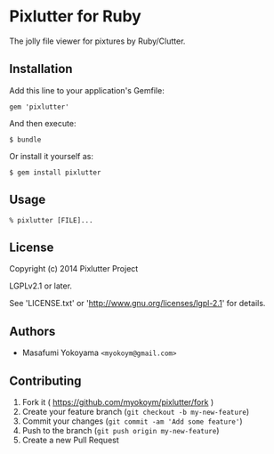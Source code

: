 # Pixlutter for Ruby

The jolly file viewer for pixtures by Ruby/Clutter.

## Installation

Add this line to your application's Gemfile:

    gem 'pixlutter'

And then execute:

    $ bundle

Or install it yourself as:

    $ gem install pixlutter

## Usage

    % pixlutter [FILE]...

## License

Copyright (c) 2014 Pixlutter Project

LGPLv2.1 or later.

See 'LICENSE.txt' or 'http://www.gnu.org/licenses/lgpl-2.1' for details.

## Authors

* Masafumi Yokoyama `<myokoym@gmail.com>`

## Contributing

1. Fork it ( https://github.com/myokoym/pixlutter/fork )
2. Create your feature branch (`git checkout -b my-new-feature`)
3. Commit your changes (`git commit -am 'Add some feature'`)
4. Push to the branch (`git push origin my-new-feature`)
5. Create a new Pull Request
